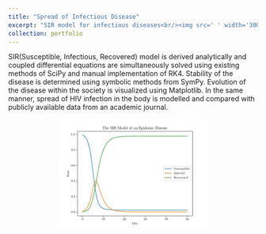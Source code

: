 ```yaml
---
title: "Spread of Infectious Disease"
excerpt: "SIR model for infectious diseases<br/><img src=' ' width='300'>"
collection: portfolio
---
```


SIR(Susceptible, Infectious, Recovered) model is derived analytically and coupled differential equations are simultaneously solved using existing methods of SciPy and manual implementation of RK4. Stability of the disease is determined using symbolic methods from SymPy. Evolution of the disease within the society is visualized using Matplotlib. In the same manner, spread of HIV infection in the body is modelled and compared with publicly available data from an academic journal.

<p align="center">
  <img src="https://github.com/Kemalakin/kemalakin.github.io/blob/master/images/koronoloji/sir-model.jpeg?raw=true" alt="Output" width = 300>    
</p>